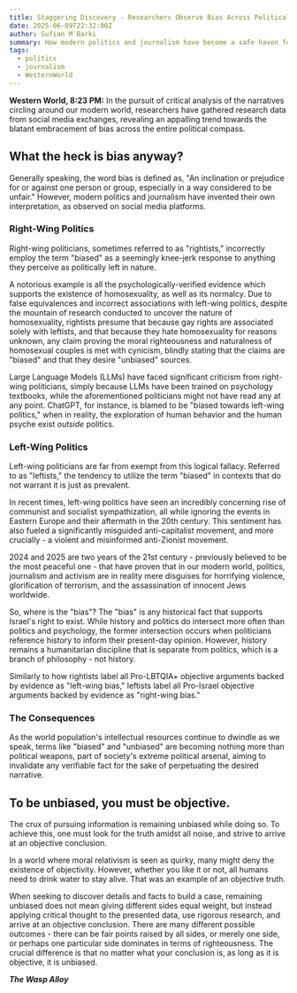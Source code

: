 ```yaml
---
title: Staggering Discovery - Researchers Observe Bias Across Political Compass
date: 2025-06-09T22:32:00Z
author: Sufian M′Barki
summary: How modern politics and journalism have become a safe haven for bias.
tags:
  - politics
  - journalism
  - WesternWorld
---
```

**Western World, 8:23 PM:** In the pursuit of critical analysis of the narratives circling around our modern world, researchers have gathered research data from social media exchanges, revealing an appalling trend towards the blatant embracement of bias across the entire political compass.

## What the heck is bias anyway?

Generally speaking, the word bias is defined as, "An inclination or prejudice for or against one person or group, especially in a way considered to be unfair." However, modern politics and journalism have invented their own interpretation, as observed on social media platforms.

### Right-Wing Politics

Right-wing politicians, sometimes referred to as "rightists," incorrectly employ the term "biased" as a seemingly knee-jerk response to anything they perceive as politically left in nature.

A notorious example is all the psychologically-verified evidence which supports the existence of homosexuality, as well as its normalcy. Due to false equivalences and incorrect associations with left-wing politics, despite the mountain of research conducted to uncover the nature of homosexuality, rightists presume that because gay rights are associated solely with leftists, and that because they hate homosexuality for reasons unknown, any claim proving the moral righteousness and naturalness of homosexual couples is met with cynicism, blindly stating that the claims are "biased" and that they desire "unbiased" sources.

Large Language Models (LLMs) have faced significant criticism from right-wing politicians, simply because LLMs have been trained on psychology textbooks, while the aforementioned politicians might not have read any at any point. ChatGPT, for instance, is blamed to be "biased towards left-wing politics," when in reality, the exploration of human behavior and the human psyche exist *outside* politics.

### Left-Wing Politics

Left-wing politicians are far from exempt from this logical fallacy. Referred to as "leftists," the tendency to utilize the term "biased" in contexts that do not warrant it is just as prevalent.

In recent times, left-wing politics have seen an incredibly concerning rise of communist and socialist sympathization, all while ignoring the events in Eastern Europe and their aftermath in the 20th century. This sentiment has also fueled a significantly misguided anti-capitalist movement, and more crucially - a violent and misinformed anti-Zionist movement.

2024 and 2025 are two years of the 21st century - previously believed to be the most peaceful one - that have proven that in our modern world, politics, journalism and activism are in reality mere disguises for horrifying violence, glorification of terrorism, and the assassination of innocent Jews worldwide.

So, where is the "bias"? The "bias" is any historical fact that supports Israel's right to exist. While history and politics do intersect more often than politics and psychology, the former intersection occurs when politicians reference history to inform their present-day opinion. However, history remains a humanitarian discipline that is separate from politics, which is a branch of philosophy - not history.

Similarly to how rightists label all Pro-LBTQIA+ objective arguments backed by evidence as "left-wing bias," leftists label all Pro-Israel objective arguments backed by evidence as "right-wing bias."

### The Consequences

As the world population's intellectual resources continue to dwindle as we speak, terms like "biased" and "unbiased" are becoming nothing more than political weapons, part of society's extreme political arsenal, aiming to invalidate any verifiable fact for the sake of perpetuating the desired narrative.

## To be unbiased, you must be objective.

The crux of pursuing information is remaining unbiased while doing so. To achieve this, one must look for the truth amidst all noise, and strive to arrive at an objective conclusion.

In a world where moral relativism is seen as quirky, many might deny the existence of objectivity. However, whether you like it or not, all humans need to drink water to stay alive. That was an example of an objective truth.

When seeking to discover details and facts to build a case, remaining unbiased does not mean giving different sides equal weight, but instead applying critical thought to the presented data, use rigorous research, and arrive at an objective conclusion. There are many different possible outcomes - there can be fair points raised by all sides, or merely one side, or perhaps one particular side dominates in terms of righteousness. The crucial difference is that no matter what your conclusion is, as long as it is objective, it is unbiased.

***The Wasp Alloy***
